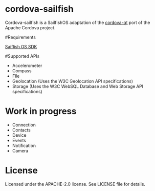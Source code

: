 cordova-sailfish
================

Cordova-sailfish is a SailfishOS adaptation of the [cordova-qt](https://github.com/apache/cordova-qt) port of the Apache Cordova project. 

#Requirements

[Saiflish OS SDK](https://sailfishos.org/)

#Supported APIs

* Accelerometer
* Compass
* File
* Geolocation (Uses the W3C Geolocation API specifications)
* Storage (Uses the W3C WebSQL Database and Web Storage API specifications)

# Work in progress

* Connection
* Contacts
* Device
* Events
* Notification
* Camera

# License

Licensed under the APACHE-2.0 license. See LICENSE file for details.
